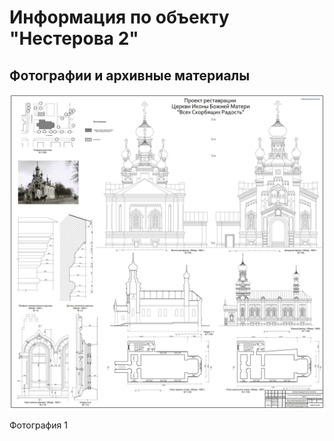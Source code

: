 # Информация по объекту "Нестерова 2"

## Фотографии и архивные материалы

![1](/BuidingsInfo/e4853f80-47df-488c-ab38-c9bf3823bf37/1_Compressed.jpg)

Фотография 1

